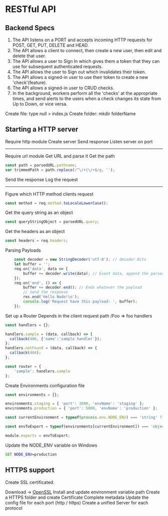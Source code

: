 # RESTful API

## Backend Specs

1. The API listens on a PORT and accepts incoming HTTP requests for POST, GET, PUT, DELETE and HEAD.
2. The API allows a client to connect, then create a new user, then edit and delete that user.
3. The API allows a user to Sign In which gives them a token that they can use for subsequent authenticated requests.
4. The API allows the user to Sign out which invalidates their token.
5. The API allows a signed-in user to use their token to create a new 'check'(feature).
6. The API allows a signed-in user to CRUD checks.
7. In the background, workers perform all the 'checks' at the appropriate times, and send alerts to the users when a check changes its state from Up to Down, or vice versa.

Create file:
type null > index.js
Create folder:
mkdir folderName

## Starting a HTTP server

Require http module
Create server
Send response
Listen server on port

-----

Require url module
Get URL and parse it
Get the path

```javascript
const path = parsedURL.pathname;
var trimmedPath = path.replace(/^\/+|\/+$/g, '');
```

Send the response
Log the request

-----

Figure which HTTP method clients request

```javascript
const method = req.method.toLocaleLowerCase();
```

Get the query string as an object

```javascript
const queryStringObject = parsedURL.query;
```

Get the headers as an object

```javascript
const headers = req.headers;
```

Parsing Payloads

```javascript
    const decoder = new StringDecoder('utf-8'); // decoder Bits
    let buffer = '';
    req.on('data', data => {
        buffer += decoder.write(data); // Event data, append the parsed payload
    });
    req.on('end', () => {
        buffer += decoder.end(); // Ends whatever the payload    
        // Send the response
        res.end('Hello Node!\n');
        console.log('Request have this payload: ', buffer);
    });
```

Set up a Router
Depends in the client request path
/Foo => foo handlers

```javascript
const handlers = {};

handlers.sample = (data, callback) => {
  callback(406, {'name':'sample handler'});
};
handlers.notFound = (data, callback) => {
  callback(404);
};

const router = {
    'sample': handlers.sample
};
```

Create Environments configuration file

```javascript
const environments = {};

environments.staging = { 'port': 3000, 'envName': 'staging' };
environments.production = { 'port': 5000, 'envName': 'production' };

const currentEnvironment = typeof(process.env.NODE_ENV) === 'string' ? process.env.NODE_ENV.toLowerCase() : '';

const envToExport = typeof(environments[currentEnvironment]) === 'object' ? environments[currentEnvironment] : environments.staging;

module.exports = envToExport;
```

Update the NODE_ENV variable on Windows

```cmd
SET NODE_ENV=production
```

## HTTPS support

Create SSL certificated.

Download -> [OpenSSL](https://slproweb.com/products/Win32OpenSSL.html)
Install and update environment variable path
Create a HTTPS folder and create Certificate
Complete metadata
Update the config file for each port (http / https)
Create a unified Server for each protocol
